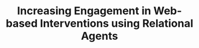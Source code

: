 ---
name: "Increasing Engagement In Web Based Interventions Using"
title: "Increasing Engagement in Web-based Interventions using Relational Agents"
journal: "journal name" 
project: null
event: "Society of Behavioral Medicine 2013 Annual Meeting (abstract)"
authors:
- name: "Bickmore, T."
- name: "Schulman, D."
- name: "Yin, L."
year: 2013
resources: null
external_url: null
draft: false 
headless: true
---